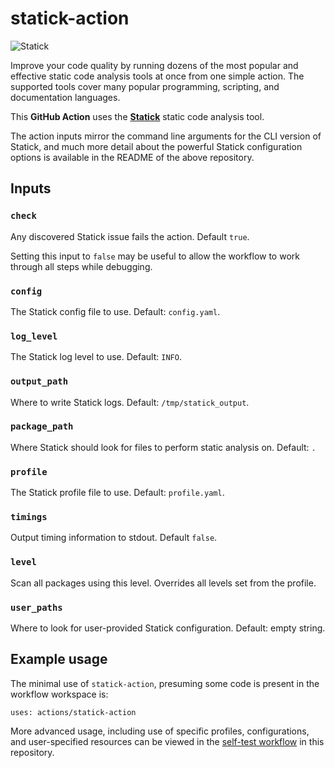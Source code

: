 # statick-action

![Statick](https://github.com/triboelectric/statick/workflows/self-test.yml/badge.svg?branch=525-move-statick-action-this-this-main-repo)

Improve your code quality by running dozens of the most popular and effective static code analysis
tools at once from one simple action.
The supported tools cover many popular programming, scripting, and documentation languages.

This **GitHub Action** uses the **[Statick](https://github.com/triboelectric/statick)** static code analysis tool.

The action inputs mirror the command line arguments for the CLI version of
Statick, and much more detail about the powerful Statick configuration options is
available in the README of the above repository.

## Inputs

### `check`

Any discovered Statick issue fails the action. Default `true`.

Setting this input to `false` may be useful to allow the workflow to work through all steps while debugging.

### `config`

The Statick config file to use. Default: `config.yaml`.

### `log_level`

The Statick log level to use. Default: `INFO`.

### `output_path`

Where to write Statick logs. Default: `/tmp/statick_output`.

### `package_path`

Where Statick should look for files to perform static analysis on. Default: `.`

### `profile`

The Statick profile file to use. Default: `profile.yaml`.

### `timings`

Output timing information to stdout. Default `false`.

### `level`

Scan all packages using this level. Overrides all levels set from the profile.

### `user_paths`

Where to look for user-provided Statick configuration. Default: empty string.

## Example usage

The minimal use of `statick-action`, presuming some code is present in the workflow workspace is:

```shell
uses: actions/statick-action
```

More advanced usage, including use of specific profiles, configurations,
and user-specified resources can be viewed in the
[self-test workflow](https://github.com/triboelectric/statick/blob/main/.github/workflows/self-test.yml)
in this repository.
